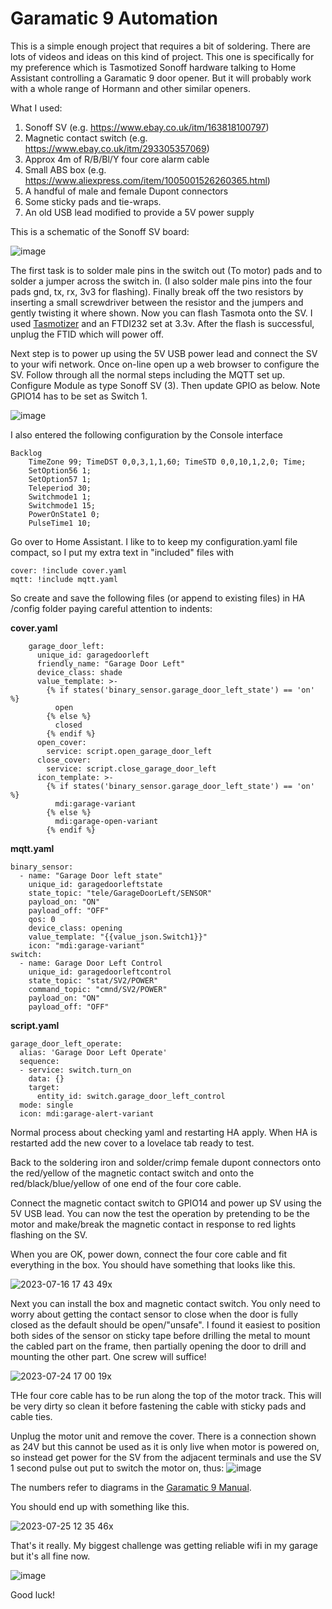 # Garamatic 9 Automation 

This is a simple enough project that requires a bit of soldering. There are lots of videos and ideas on this kind of project. This one is specifically for my preference which is Tasmotized Sonoff hardware talking to Home Assistant controlling a Garamatic 9 door opener. But it will probably work with a whole range of Hormann and other similar openers.

What I used:
1. Sonoff SV (e.g. https://www.ebay.co.uk/itm/163818100797)
2. Magnetic contact switch (e.g. https://www.ebay.co.uk/itm/293305357069)
3. Approx 4m of R/B/Bl/Y four core alarm cable
4. Small ABS box (e.g. https://www.aliexpress.com/item/1005001526260365.html)
5. A handful of male and female Dupont connectors
6. Some sticky pads and tie-wraps.
7. An old USB lead modified to provide a 5V power supply

This is a schematic of the Sonoff SV board:

![image](https://github.com/PhillyGilly/Garamatic9Automation/assets/56273663/09a391b0-f4af-4da9-adb9-28a977036b34)

The first task is to solder male pins in the switch out (To motor) pads and to solder a jumper across the switch in.
(I also solder male pins into the four pads gnd, tx, rx, 3v3 for flashing). Finally break off the two resistors by inserting a small screwdriver between the resistor and the jumpers and gently twisting it where shown.
Now you can flash Tasmota onto the SV.  I used <a href="https://github.com/tasmota/tasmotizer">Tasmotizer</a> and an FTDI232 set at 3.3v. After the flash is successful, unplug the FTID which will power off.

Next step is to power up using the 5V USB power lead and connect the SV to your wifi network. Once on-line open up a web browser to configure the SV. Follow through all the normal steps including the MQTT set up. Configure Module as type Sonoff SV (3).  Then update GPIO as below. Note GPIO14 has to be set as Switch 1.

![image](https://github.com/PhillyGilly/Garamatic9Automation/assets/56273663/e430bade-71a9-4284-b5ce-98d53bc4b8ef)

I also entered the following configuration by the Console interface

```
Backlog
    TimeZone 99; TimeDST 0,0,3,1,1,60; TimeSTD 0,0,10,1,2,0; Time;
    SetOption56 1;
    SetOption57 1;
    Teleperiod 30;
    Switchmode1 1;
    Switchmode1 15;
    PowerOnState1 0;
    PulseTime1 10;
```

Go over to Home Assistant.  I like to to keep my configuration.yaml file compact, so I put my extra text in "included" files with 
```
cover: !include cover.yaml
mqtt: !include mqtt.yaml
```
So create and save the following files (or append to existing files) in HA /config folder paying careful attention to indents:

**cover.yaml**
```
    garage_door_left:
      unique_id: garagedoorleft
      friendly_name: "Garage Door Left"
      device_class: shade
      value_template: >-
        {% if states('binary_sensor.garage_door_left_state') == 'on' %}
          open
        {% else %}
          closed
        {% endif %}
      open_cover:
        service: script.open_garage_door_left
      close_cover:
        service: script.close_garage_door_left
      icon_template: >-
        {% if states('binary_sensor.garage_door_left_state') == 'on' %}
          mdi:garage-variant
        {% else %}
          mdi:garage-open-variant
        {% endif %}
```
**mqtt.yaml**
```
binary_sensor:
  - name: "Garage Door left state"
    unique_id: garagedoorleftstate
    state_topic: "tele/GarageDoorLeft/SENSOR"
    payload_on: "ON"
    payload_off: "OFF"
    qos: 0
    device_class: opening  
    value_template: "{{value_json.Switch1}}"
    icon: "mdi:garage-variant"
switch:
  - name: Garage Door Left Control
    unique_id: garagedoorleftcontrol
    state_topic: "stat/SV2/POWER"
    command_topic: "cmnd/SV2/POWER"
    payload_on: "ON"
    payload_off: "OFF"
```
**script.yaml**
```
garage_door_left_operate:
  alias: 'Garage Door Left Operate'
  sequence:
  - service: switch.turn_on
    data: {}
    target:
      entity_id: switch.garage_door_left_control
  mode: single
  icon: mdi:garage-alert-variant
```

Normal process about checking yaml and restarting HA apply. When HA is restarted add the new cover to a lovelace tab ready to test.

Back to the soldering iron and solder/crimp female dupont connectors onto the red/yellow of the magnetic contact switch and onto the red/black/blue/yellow of one end of the four core cable.

Connect the magnetic contact switch to GPIO14 and power up SV using the 5V USB lead.  You can now the test the operation by pretending to be the motor and make/break the magnetic contact in response to red lights flashing on the SV.

When you are OK, power down, connect the four core cable and fit everything in the box. You should have something that looks like this.

![2023-07-16 17 43 49x](https://github.com/PhillyGilly/Garamatic9Automation/assets/56273663/bd16d2fe-29dd-4a0b-bd67-7669949a43f3)

Next you can install the box and magnetic contact switch. You only need to worry about getting the contact sensor to close when the door is fully closed as the default should be open/"unsafe". I found it easiest to position both sides of the sensor on sticky tape before drilling the metal to mount the cabled part on the frame, then partially opening the door to drill and mounting the other part. One screw will suffice!

![2023-07-24 17 00 19x](https://github.com/PhillyGilly/Garamatic9Automation/assets/56273663/098fa4fd-3d8b-4336-b9f3-d3958ec3d1ca)

THe four core cable has to be run along the top of the motor track. This will be very dirty so clean it before fastening the cable with sticky pads and cable ties.

Unplug the motor unit and remove the cover. There is a connection shown as 24V but this cannot be used as it is only live when motor is powered on, so instead get power for the SV from the adjacent terminals and use the SV 1 second pulse out put to switch the motor on, thus:
![image](https://github.com/PhillyGilly/Garamatic9Automation/assets/56273663/80e6e218-3657-4db0-88ea-fe7885d8749b)

The numbers refer to diagrams in the <a href="https://www.garador.co.uk/media/files/fitting-instructions/garamatic-9.pdf"> Garamatic 9 Manual</a>.

You should end up with something like this.

![2023-07-25 12 35 46x](https://github.com/PhillyGilly/Garamatic9Automation/assets/56273663/fed90791-c61b-4542-bea2-669d2d4e83a3)

That's it really. My biggest challenge was getting reliable wifi in my garage but it's all fine now.

![image](https://github.com/PhillyGilly/Garamatic9Automation/assets/56273663/df1b7456-3a14-4253-b02d-e36cab69d846)

Good luck!
